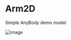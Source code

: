 # Arm2D
Simple AnyBody demo model

![image](https://user-images.githubusercontent.com/1038978/124170399-a7877c80-daa7-11eb-9b3e-3f06a41275a3.png)


